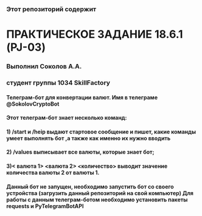 ### Этот репозиторий содержит
# ПРАКТИЧЕСКОЕ ЗАДАНИЕ 18.6.1 (PJ-03)
### Выполнил Соколов А.А.
### студент группы 1034 SkillFactory
#### Телеграм-бот для конвертации валют. Имя в телеграме @SokolovCryptoBot

#### Этот телеграм-бот знает несколько команд:

#### 1) /start и /heip выдают стартовое сообщение и пишет, какие команды  умеет выполнять бот ,а также как именно их нужно вводить 
#### 2) /values выписывает все валюты, которые знает бот;
#### 3)< валюта 1> <валюта 2> <количество> выводит значение количества валюты 2 от валюты 1.
#### Данный бот не запущен, необходимо запустить бот со своего устройства (загрузить данный репозиторий на свой компьютер) Для работы с данным телеграм-ботом необходимо установить пакеты requests и PyTelegramBotAPI
